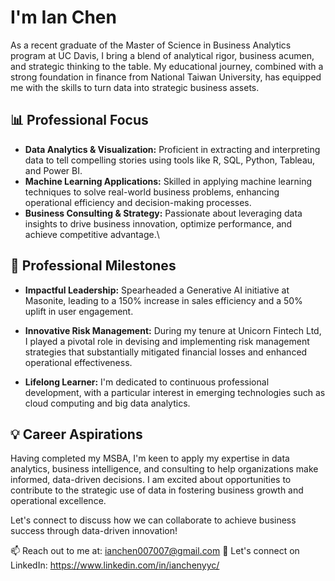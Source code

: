 # I'm Ian Chen
As a recent graduate of the Master of Science in Business Analytics program at UC Davis, I bring a blend of analytical rigor, business acumen, and strategic thinking to the table. My educational journey, combined with a strong foundation in finance from National Taiwan University, has equipped me with the skills to turn data into strategic business assets.

## 📊 Professional Focus
- **Data Analytics & Visualization:** Proficient in extracting and interpreting data to tell compelling stories using tools like R, SQL, Python, Tableau, and Power BI.
- **Machine Learning Applications:** Skilled in applying machine learning techniques to solve real-world business problems, enhancing operational efficiency and decision-making processes.
- **Business Consulting & Strategy:** Passionate about leveraging data insights to drive business innovation, optimize performance, and achieve competitive advantage.\
## 🌟 Professional Milestones
- **Impactful Leadership:** Spearheaded a Generative AI initiative at Masonite, leading to a 150% increase in sales efficiency and a 50% uplift in user engagement.

- **Innovative Risk Management:** During my tenure at Unicorn Fintech Ltd, I played a pivotal role in devising and implementing risk management strategies that substantially mitigated financial losses and enhanced operational effectiveness.
  
- **Lifelong Learner:** I'm dedicated to continuous professional development, with a particular interest in emerging technologies such as cloud computing and big data analytics.
## 💡 Career Aspirations
Having completed my MSBA, I'm keen to apply my expertise in data analytics, business intelligence, and consulting to help organizations make informed, data-driven decisions. I am excited about opportunities to contribute to the strategic use of data in fostering business growth and operational excellence.

Let's connect to discuss how we can collaborate to achieve business success through data-driven innovation!

📫 Reach out to me at: ianchen007007@gmail.com
🔗 Let's connect on LinkedIn: https://www.linkedin.com/in/ianchenyyc/
